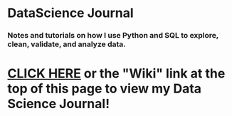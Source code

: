 # DataScience Journal
### Notes and tutorials on how I use Python and SQL to explore, clean, validate, and analyze data.

# [CLICK HERE](https://github.com/SeanBeagle/DataScienceJournal/wiki) or the "Wiki" link at the top of this page to view my Data Science Journal!
